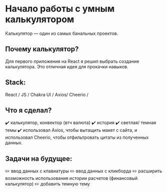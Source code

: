 # Начало работы с умным калькулятором

Калькулятор — один из самых банальных проектов.

## Почему калькулятор?

Для первого приложения на React я решил выбрать создание калькулятора. Это отличная идея для прокачки навыков.

## Stack:

React / JS / Chakra UI / Axios/ Cheerio /

## Что я сделал?

✔️ калькулятор, конвектор (втч валюта)
✔️ история
✔️ светлая/ темная темы
✔️ использовал Axios, чтобы вытащить макет с сайта, и использовал Cheerio, чтобы отфильтровать цитаты из полученных данных.

## Задачи на будущее:

✏️ ввод данных с клавиатуры
✏️ ввод данных с кликборда
✏️ расширить возможность использования истории расчетов (финансовый калькулятор)
✏️ добавить темную тему
